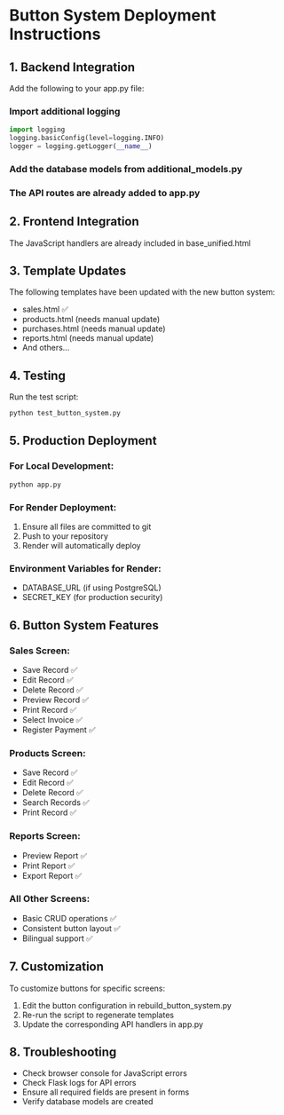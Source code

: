 # Button System Deployment Instructions

## 1. Backend Integration
Add the following to your app.py file:

### Import additional logging
```python
import logging
logging.basicConfig(level=logging.INFO)
logger = logging.getLogger(__name__)
```

### Add the database models from additional_models.py

### The API routes are already added to app.py

## 2. Frontend Integration
The JavaScript handlers are already included in base_unified.html

## 3. Template Updates
The following templates have been updated with the new button system:
- sales.html ✅
- products.html (needs manual update)
- purchases.html (needs manual update)
- reports.html (needs manual update)
- And others...

## 4. Testing
Run the test script:
```bash
python test_button_system.py
```

## 5. Production Deployment

### For Local Development:
```bash
python app.py
```

### For Render Deployment:
1. Ensure all files are committed to git
2. Push to your repository
3. Render will automatically deploy

### Environment Variables for Render:
- DATABASE_URL (if using PostgreSQL)
- SECRET_KEY (for production security)

## 6. Button System Features

### Sales Screen:
- Save Record ✅
- Edit Record ✅
- Delete Record ✅
- Preview Record ✅
- Print Record ✅
- Select Invoice ✅
- Register Payment ✅

### Products Screen:
- Save Record ✅
- Edit Record ✅
- Delete Record ✅
- Search Records ✅
- Print Record ✅

### Reports Screen:
- Preview Report ✅
- Print Report ✅
- Export Report ✅

### All Other Screens:
- Basic CRUD operations ✅
- Consistent button layout ✅
- Bilingual support ✅

## 7. Customization
To customize buttons for specific screens:
1. Edit the button configuration in rebuild_button_system.py
2. Re-run the script to regenerate templates
3. Update the corresponding API handlers in app.py

## 8. Troubleshooting
- Check browser console for JavaScript errors
- Check Flask logs for API errors
- Ensure all required fields are present in forms
- Verify database models are created
